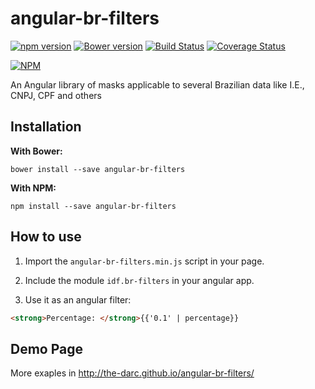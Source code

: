 angular-br-filters
==================
[![npm version](https://img.shields.io/npm/v/angular-br-filters.svg)](https://www.npmjs.com/package/angular-br-filters) 
[![Bower version](https://img.shields.io/bower/v/angular-br-filters.svg)](https://bower.io/search/?q=angular-br-filters) 
[![Build Status](https://travis-ci.org/the-darc/angular-br-filters.svg)](https://travis-ci.org/the-darc/angular-br-filters)
[![Coverage Status](https://coveralls.io/repos/the-darc/angular-br-filters/badge.svg)](https://coveralls.io/r/the-darc/angular-br-filters)

[![NPM](https://nodei.co/npm/angular-br-filters.png?downloads=true&stars=true)](https://nodei.co/npm/angular-br-filters/)

An Angular library of masks applicable to several Brazilian data like I.E., CNPJ, CPF and others

Installation
------------

**With Bower:**

```
bower install --save angular-br-filters
```

**With NPM:**

```
npm install --save angular-br-filters
```

How to use
----------

1. Import the ```angular-br-filters.min.js``` script in your page.

2. Include the module ```idf.br-filters``` in your angular app.

3. Use it as an angular filter:

```html
<strong>Percentage: </strong>{{'0.1' | percentage}}
```

Demo Page
---------

More exaples in http://the-darc.github.io/angular-br-filters/
